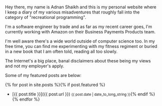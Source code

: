 Hey there, my name is Adnan Shaikh and this is my personal website where I keep
a diary of my various misadventures that roughly fall into the category of
"recreational programming".  

I'm a software engineer by trade and as far as my recent career goes, I'm
currently working with Amazon on their Business Payments Products team.

I'm well aware there's a wide world outside of computer science too. In my free
time, you can find me experimenting with my fitness regiment or buried in a new
book that I am often told, reading all too slowly.  

The Internet's a big place, banal disclaimers about these being my views and
not my employer's apply.

Some of my featured posts are below:

{% for post in site.posts %}{% if post.featured %}
- [{{ post.title }}]({{ post.url }}) <small>{{ post.date | date_to_long_string }}</small>{% endif %} {% endfor %}

